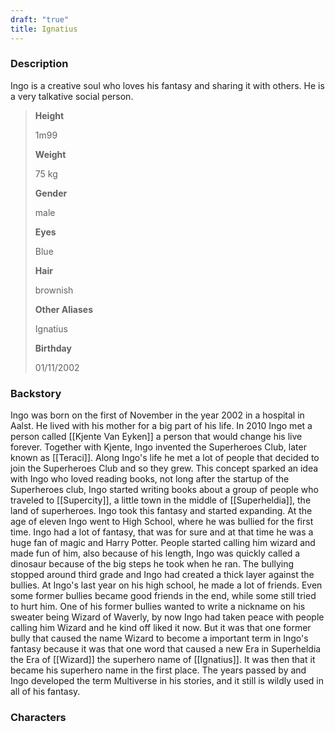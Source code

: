 ```yaml
---
draft: "true"
title: Ignatius
---
```

### Description
Ingo is a creative soul who loves his fantasy and sharing it with others. He is a very talkative social person.

> **Height**
> 
> 1m99
> 
> **Weight**
> 
> 75 kg
> 
> **Gender**
> 
> male
> 
> **Eyes**
> 
> Blue
> 
> **Hair**
> 
> brownish
> 
> **Other Aliases**
> 
> Ignatius
> 
> **Birthday**
> 
> 01/11/2002

### Backstory
Ingo was born on the first of November in the year 2002 in a hospital in Aalst. He lived with his mother for a big part of his life. In 2010 Ingo met a person called [[Kjente Van Eyken]] a person that would change his live forever. Together with Kjente, Ingo invented the Superheroes Club, later known as [[Teraci]]. Along Ingo's life he met a lot of people that decided to join the Superheroes Club and so they grew. This concept sparked an idea with Ingo who loved reading books, not long after the startup of the Superheroes club, Ingo started writing books about a group of people who traveled to [[Supercity]], a little town in the middle of [[Superheldia]], the land of superheroes. Ingo took this fantasy and started expanding. At the age of eleven Ingo went to High School, where he was bullied for the first time. Ingo had a lot of fantasy, that was for sure and at that time he was a huge fan of magic and Harry Potter. People started calling him wizard and made fun of him, also because of his length, Ingo was quickly called a dinosaur because of the big steps he took when he ran. The bullying stopped around third grade and Ingo had created a thick layer against the bullies. At Ingo's last year on his high school, he made a lot of friends. Even some former bullies became good friends in the end, while some still tried to hurt him. One of his former bullies wanted to write a nickname on his sweater being Wizard of Waverly, by now Ingo had taken peace with people calling him Wizard and he kind off liked it now. But it was that one former bully that caused the name Wizard to become a important term in Ingo's fantasy because it was that one word that caused a new Era in Superheldia the Era of [[Wizard]] the superhero name of [[Ignatius]]. It was then that it became his superhero name in the first place. The years passed by and Ingo developed the term Multiverse in his stories, and it still is wildly used in all of his fantasy.

### Characters
